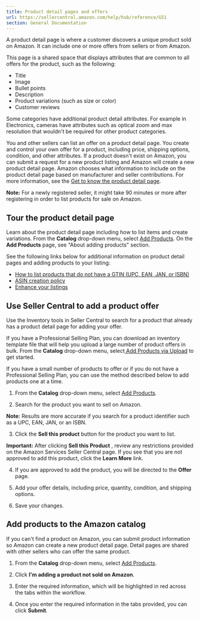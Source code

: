 ```yaml
---
title: Product detail pages and offers
url: https://sellercentral.amazon.com/help/hub/reference/G51
section: General Documentation
---
```


A product detail page is where a customer discovers a unique product sold on
Amazon. It can include one or more offers from sellers or from Amazon.

This page is a shared space that displays attributes that are common to all
offers for the product, such as the following:

  * Title
  * Image
  * Bullet points
  * Description
  * Product variations (such as size or color)
  * Customer reviews

Some categories have additional product detail attributes. For example in
Electronics, cameras have attributes such as optical zoom and max resolution
that wouldn't be required for other product categories.

You and other sellers can list an offer on a product detail page. You create
and control your own offer for a product, including price, shipping options,
condition, and other attributes. If a product doesn't exist on Amazon, you can
submit a request for a new product listing and Amazon will create a new
product detail page. Amazon chooses what information to include on the product
detail page based on manufacturer and seller contributions. For more
information, see the [Get to know the product detail
page](/gp/help/G201911450).

**Note:** For a newly registered seller, it might take 90 minutes or more
after registering in order to list products for sale on Amazon.

## Tour the product detail page

​Learn about the product detail page including how to list items and create
variations. From the **Catalog** drop-down menu, select [Add
Products](/hz/productsearch). On the **Add Products** page, see "About adding
products" section.

See the following links below for additional information on product detail
pages and adding products to your listing:

  * [How to list products that do not have a GTIN (UPC, EAN, JAN, or ISBN)](/gp/help/G200426310)
  * [ASIN creation policy](/gp/help/G201844590)
  * [Enhance your listings](https://sellercentral.amazon.com/gp/help/200403880?language=en_US&ref=ag_200403880_cont_G51)

## Use Seller Central to add a product offer

Use the Inventory tools in Seller Central to search for a product that already
has a product detail page for adding your offer.

If you have a Professional Selling Plan, you can download an inventory
template file that will help you upload a large number of product offers in
bulk. From the **Catalog** drop-down menu, select[ Add Products via
Upload](/hz/inventory/addproducts) to get started.

If you have a small number of products to offer or if you do not have a
Professional Selling Plan, you can use the method described below to add
products one at a time.

  1. From the **Catalog** drop-down menu, select [Add Products](/hz/productsearch).

  2. Search for the product you want to sell on Amazon.

**Note:** Results are more accurate if you search for a product identifier
such as a UPC, EAN, JAN, or an ISBN.

  3. Click the **Sell this product** button for the product you want to list.

**Important:** After clicking **Sell this Product** , review any restrictions
provided on the Amazon Services Seller Central page. If you see that you are
not approved to add this product, click the **Learn More** link.

  4. If you are approved to add the product, you will be directed to the **Offer** page.

  5. Add your offer details, including price, quantity, condition, and shipping options.

  6. Save your changes.

## Add products to the Amazon catalog

If you can't find a product on Amazon, you can submit product information so
Amazon can create a new product detail page. Detail pages are shared with
other sellers who can offer the same product.

  1. From the **Catalog** drop-down menu, select [Add Products](/hz/productsearch).

  2. Click **I'm adding a product not sold on Amazon**.

  3. Enter the required information, which will be highlighted in red across the tabs within the workflow.

  4. Once you enter the required information in the tabs provided, you can click **Submit**.


